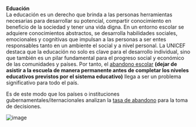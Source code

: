 **Eduación**  
La educación es un derecho que brinda a las personas herramientas necesarias para desarrollar su potencial, compartir conocimiento en beneficio de la sociedad y tener una vida digna. En un entorno escolar se adquiere conocimientos abstractos, se desarrolla habilidades sociales, emocionales y cognitivas que impulsan a las personas a ser entes responsables tanto en un ambiente el social y a nivel personal. La UNICEF destaca que la educación no solo es clave para el desarrollo individual, sino que también es un pilar fundamental para el progreso social y económico de las comunidades y países. Por tanto, el [abandono escolar](https://github.com/Mariuxi17/Proyecto_final/blob/ba70fce79e5a8c170f00faa98c3771b32d43a70d/2_Abandono_escolar.md) **(dejar de asistir a la escuela de manera permanente antes de completar los niveles educativos previstos por el sistema educativo)** llega a ser un problema significativo para todo el país. 

Es de este modo que los países o instituciones gubernamentales/iternacionales analizan la [tasa de abandono](https://github.com/Mariuxi17/Proyecto_final/blob/1303a11e702a4260c49f66c5e2862a155e7bf6bb/3_Tasa_de_abandono.md) para la toma de decisiones.

![image](https://github.com/user-attachments/assets/a4a45cc7-7433-497f-b5b1-b255628e2c4a)

